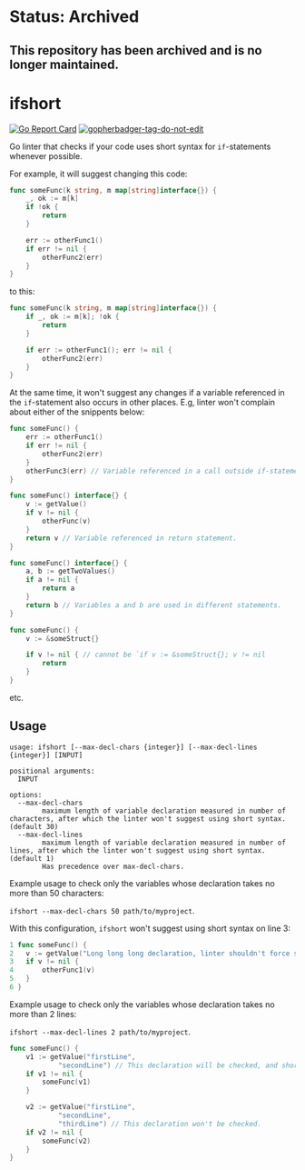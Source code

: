 # Status: Archived
This repository has been archived and is no longer maintained.
---

# ifshort
[![Go Report Card](https://goreportcard.com/badge/github.com/esimonov/ifshort)](https://goreportcard.com/report/github.com/esimonov/ifshort)
<a href='https://github.com/jpoles1/gopherbadger' target='_blank'>![gopherbadger-tag-do-not-edit](https://img.shields.io/badge/Go%20Coverage-97%25-brightgreen.svg?longCache=true&style=flat)</a>

Go linter that checks if your code uses short syntax for `if`-statements whenever possible.

For example, it will suggest changing this code:

```go
func someFunc(k string, m map[string]interface{}) {
	_, ok := m[k]
	if !ok {
		return
	}

	err := otherFunc1()
	if err != nil {
		otherFunc2(err)
	}
}
```
to this:
```go
func someFunc(k string, m map[string]interface{}) {
	if _, ok := m[k]; !ok {
		return
	}

	if err := otherFunc1(); err != nil {
		otherFunc2(err)
	}
}
```

At the same time, it won't suggest any changes if a variable referenced in the `if`-statement also occurs in other places. E.g, linter won't complain about either of the snippents below:

```go
func someFunc() {
	err := otherFunc1()
	if err != nil {
		otherFunc2(err)
	}
	otherFunc3(err) // Variable referenced in a call outside if-statement.
}
```

```go
func someFunc() interface{} {
	v := getValue()
	if v != nil {
		otherFunc(v)
	}
	return v // Variable referenced in return statement.
}
```

```go
func someFunc() interface{} {
	a, b := getTwoValues()
	if a != nil {
		return a
	}
	return b // Variables a and b are used in different statements.
}
```

```go
func someFunc() {
	v := &someStruct{}

	if v != nil { // cannot be `if v := &someStruct{}; v != nil
		return
	}
}
```
etc.

## Usage

```shell
usage: ifshort [--max-decl-chars {integer}] [--max-decl-lines {integer}] [INPUT]

positional arguments:
  INPUT

options:
  --max-decl-chars
        maximum length of variable declaration measured in number of characters, after which the linter won't suggest using short syntax. (default 30)
  --max-decl-lines
        maximum length of variable declaration measured in number of lines, after which the linter won't suggest using short syntax.  (default 1)
		Has precedence over max-decl-chars.
```

Example usage to check only the variables whose declaration takes no more than 50 characters:

`ifshort --max-decl-chars 50 path/to/myproject`.

With this configuration, `ifshort` won't suggest using short syntax on line 3:

```go
1 func someFunc() {
2	v := getValue("Long long long declaration, linter shouldn't force short syntax for it.") // More than 50 characters long.
3	if v != nil {
4		otherFunc1(v)
5	}
6 }
```

Example usage to check only the variables whose declaration takes no more than 2 lines:

`ifshort --max-decl-lines 2 path/to/myproject`.

```go
func someFunc() {
	v1 := getValue("firstLine",
		    "secondLine") // This declaration will be checked, and short syntax suggested.
	if v1 != nil {
		someFunc(v1)
	}

	v2 := getValue("firstLine",
			"secondLine",
			"thirdLine") // This declaration won't be checked.
	if v2 != nil {
		someFunc(v2)
	}
}
```